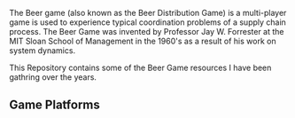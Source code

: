 The Beer game (also known as the Beer Distribution Game) is a multi-player game is used to experience typical coordination problems of a supply chain process. The Beer Game was invented by Professor Jay W. Forrester at the MIT Sloan School of Management in the 1960's as a result of his work on system dynamics.

This Repository contains some of the Beer Game resources I have been gathring over the years.

## Game Platforms
